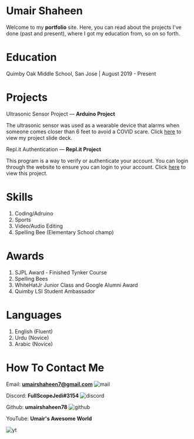 # Umair Shaheen  

Welcome to my **portfolio** site. Here, you can read about the projects I've done (past and present), where I got my education from, so on so forth.

# Education
Quimby Oak Middle School, San Jose | August 2019 - Present

# Projects
Ultrasonic Sensor Project — **Arduino Project**

The ultrasonic sensor was used as a wearable device that alarms when someone comes closer than 6 feet to avoid a COVID scare. Click [here](docs.google.com/presentation/d/1Fq0hCVFVT_XG4UbCJgtcuOiuY3HlKmWsnh27RUpmG_o/edit#slide=id.ga3795effbd_0_145) to view my project slide deck.

Repl.it Authentication — **Repl.it Project**

This program is a way to verify or authenticate your account. You can 
login through the website to ensure you can login to your account.
Click [here](https://repl-authentication.shaheenumair.repl.co) to view this project.

# Skills
1. Coding/Adruino
2. Sports
3. Video/Audio Editing
4. Spelling Bee (Elementary School champ)

# Awards
1. SJPL Award - Finished Tynker Course
2. Spelling Bees
3. WhiteHatJr Junior Class and Google Alumni Award
4. Quimby LSI Student Ambassador

# Languages

1. English (Fluent)
2. Urdu (Novice)
3. Arabic (Novice)

# How To Contact Me
Email: **umairshaheen7@gmail.com**
![mail](https://user-images.githubusercontent.com/62365470/154793100-9c721068-0311-4ac5-985c-a4b8b76a0b72.png)

Discord: **FullScopeJedi#3154** 
![discord](https://user-images.githubusercontent.com/62365470/154793059-57392110-365b-42ae-bd8a-88d530a066b1.jpeg)

Github: **umairshaheen78** 
![github](https://user-images.githubusercontent.com/62365470/154793099-9e09de16-300e-4ba6-98bd-779de76f3f5e.png)

YouTube: **Umair's Awesome World**

![yt](https://user-images.githubusercontent.com/62365470/154793094-ebe32b30-28f1-4742-b1d8-9ae778d018e9.jpeg)
